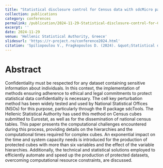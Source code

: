 ```yaml
---
title: "Statistical disclosure control for Census data with sdcMicro package: the computational challenges"
collection: publications
category: conferences
permalink: /publication/2024-11-29-Statistical-disclosure-control-for-Census-data-with-sdcMicro-package-the-computational-challenges
excerpt: ''
date: 2024-11-29
venue: 'Hellenic Statistical Authority, Greece'
slidesurl: 'https://r-project.ro/conference2024.html'
citation: 'Spiliopoulou V., Fragkopoulos D. (2024). &quot;Statistical disclosure control for Census data with sdcMicro package: the computational challenges&quot; <i>Use of R in Official Statistics 2024</i>.'
---
```


Abstract
===

Confidentiality must be respected for any dataset containing sensitive information about individuals. In this context, the implementation of methods ensuring adherence to ethical and legal commitments to protect statistical data confidentiality is necessary. The cell key perturbation method has been widely tested and used by National Statistical Offices (NSOs) for this purpose, particularly through the R package sdcTools. The Hellenic Statistical Authority has used this method on Census cubes submitted to Eurostat, as well as for the dissemination of national census tables. This paper presents the computational challenges encountered during this process, providing details on the hierarchies and the computational times required for complex cubes. An exponential impact on the time and system capacity needs is introduced for the production of protected cubes with more than six variables and the effect of the variable hierarchies. Additionally, the technical and statistical solutions employed to efficiently automate and speed up the production of protected datasets, overcoming computational resource constraints, are discussed.